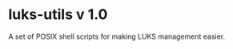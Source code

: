 luks-utils v 1.0
===================

A set of POSIX shell scripts for making LUKS management easier.

